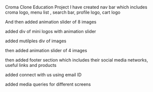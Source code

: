 Croma Clone Education Project
I have created nav bar which includes croma logo, menu list , search bar, profile logo, cart logo


And then added animation slider of 8 images

added div of mini logos with animation slider

added mutilples div of images

then added animation slider of 4 images

then added footer section which includes their social media networks, useful links and products

added connect with us using email ID

added media queries for different screens
